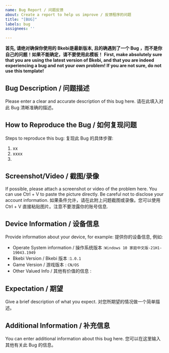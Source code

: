 ```yaml
---
name: Bug Report / 问题反馈
about: Create a report to help us improve / 反馈程序的问题
title: "[BUG]"
labels: bug
assignees: ''

---
```


**首先, 请绝对确保你使用的 Bkebi是最新版本, 且的确遇到了一个 Bug ，而不是你自己的问题！如果不能确定，请不要使用此模板！**
**First, make absolutely sure that you are using the latest version of Bkebi, and that you are indeed experiencing a bug and not your own problem! If you are not sure, do not use this template!**

## Bug Description / 问题描述

Please enter a clear and accurate description of this bug here.
请在此填入对此 Bug 清晰准确的描述。





## How to Reproduce the Bug / 如何复现问题

Steps to reproduce this bug:
复现此 Bug 的具体步骤: 

1. xx
2. xxxx
3. 



## Screenshot/Video / 截图/录像

If possible, please attach a screenshot or video of the problem here. You can use Ctrl + V to paste the picture directly. Be careful not to disclose your account information. 
如果条件允许，请在此附上问题截图或录像。您可以使用 Ctrl + V 直接粘贴图片。注意不要泄露你的账号信息. 



## Device Information / 设备信息

Provide information about your device, for example: 
提供你的设备信息, 例如: 

 - Operate System information / 操作系统版本 :`Windows 10 家庭中文版-21H1-19043.1949`
 - Bkebi Version / Bkebi 版本 :`1.0.1`
 - Game Version / 游戏版本 : `CN/OS`
 - Other Valued Info / 其他有价值的信息 : 

## Expectation / 期望

Give a brief description of what you expect.
对您所期望的情况做一个简单描述。



## Additional Information / 补充信息

You can enter additional information about this bug here.
您可以在这里输入其他有关此 Bug 的信息。

